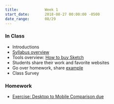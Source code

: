 ```yaml
---
title:            Week 1
start_date:       2018-08-27 00:00:00 -0500
date_range:       08/29
---
```


### In Class

- Introductions
- [Syllabus overview](https://docs.google.com/document/d/1V7504N3Vpyv_-5vdzhIp39zikoc0iJ6mCHj3sZfLlE8/edit?usp=sharing)
- Tools overview: [How to buy Sketch](https://www.sketchapp.com/store/edu/)
- Students share their work and favorite websites
- Go over homework, share [example](https://docs.google.com/presentation/d/1iLrujftrWpDkorkkSAKI7o9BdqkS31ui1E_FsLENLLE/edit?usp=sharing)
- Class Survey

### Homework

- [Exercise: Desktop to Mobile Comparison due](../projects/comparison)
